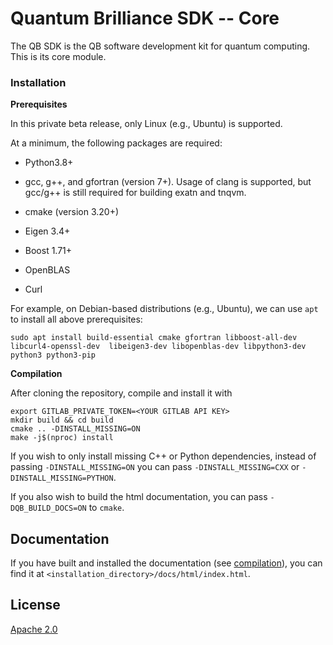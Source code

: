 # Quantum Brilliance SDK -- Core #

The QB SDK is the QB software development kit for quantum computing.  This is its core module.

### Installation

**Prerequisites**

In this private beta release, only Linux (e.g., Ubuntu) is supported.

At a minimum, the following packages are required:

- Python3.8+

- gcc, g++, and gfortran (version 7+).  Usage of clang is supported, but gcc/g++ is still required for building exatn and tnqvm.

- cmake (version 3.20+)

- Eigen 3.4+

- Boost 1.71+

- OpenBLAS

- Curl


For example, on Debian-based distributions (e.g., Ubuntu), we can use `apt` to install all above prerequisites:

```
sudo apt install build-essential cmake gfortran libboost-all-dev libcurl4-openssl-dev  libeigen3-dev libopenblas-dev libpython3-dev python3 python3-pip
```

**Compilation**

<a name="compilation"></a>

After cloning the repository, compile and install it with

```
export GITLAB_PRIVATE_TOKEN=<YOUR GITLAB API KEY>
mkdir build && cd build
cmake .. -DINSTALL_MISSING=ON
make -j$(nproc) install
```

If you wish to only install missing C++ or Python dependencies, instead of passing `-DINSTALL_MISSING=ON` you can pass `-DINSTALL_MISSING=CXX` or `-DINSTALL_MISSING=PYTHON`.

If you also wish to build the html documentation, you can pass `-DQB_BUILD_DOCS=ON` to `cmake`.

## Documentation
If you have built and installed the documentation (see [compilation](#compilation)), you can find it at `<installation_directory>/docs/html/index.html`.

## License ##
[Apache 2.0](LICENSE)
